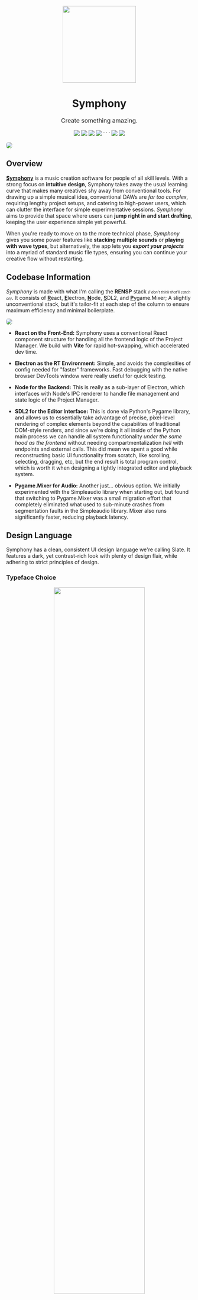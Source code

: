 <p align="center">
  <img src="https://www.dropbox.com/scl/fi/l0q1c2el848gt3wqeyvc2/SymphonyLogo.png?rlkey=rs2kxjanpmnpw3fywwqj3vj80&st=0ba0ujkq&raw=1" width="198" height="208">
  <h1 align='center'><b>Symphony</b></h1>
  <p style="font-size: 16px;" align='center'>Create something amazing.</p>
</p>


<p align="center">
<img src="https://img.shields.io/badge/React-blue?logo=React">
<img src="https://img.shields.io/badge/Node-darkgreen?logo=Node.js">
<img src="https://img.shields.io/badge/Python-navy?logo=Python">
<img src="https://img.shields.io/badge/Electron-gray?logo=Electron">  ˙ ˙ ˙  
<img src="https://img.shields.io/badge/Render-black?logo=Render">
<img src="https://img.shields.io/badge/Lucide-darkred?logo=Lucide">
</p>

<img src="https://www.dropbox.com/scl/fi/1cs50fias0t2lpy6cfnjw/READMEPIC1.png?rlkey=efavhqi1zc8oiclzh0mwjanyr&st=gaf7ggos&raw=1" style="border-radius: 5px;">

## Overview

**[Symphony](https://powerscore.vercel.app/)** is a music creation software for people of all skill levels. With a strong focus on **intuitive design**, Symphony takes away the usual learning curve that makes many creatives shy away from conventional tools. For drawing up a simple musical idea, conventional DAWs are *far too complex*, requiring lengthy project setups, and catering to high-power users, which can clutter the interface for simple experimentative sessions. *Symphony* aims to provide that space where users can **jump right in and start drafting**, keeping the user experience simple yet powerful.

When you're ready to move on to the more technical phase, *Symphony* gives you some power features like **stacking multiple sounds** or **playing with wave types**, but alternatively, the app lets you ***export your projects*** into a myriad of standard music file types, ensuring you can continue your creative flow without restarting.

## Codebase Information

*Symphony* is made with what I'm calling the **RENSP** stack <small><small>*(I don't think that'll catch on)*</small></small>. It consists of <u>**R**</u>eact, <u>**E**</u>lectron, <u>**N**</u>ode, <u>**S**</u>DL2, and <u>**P**</u>ygame.Mixer; A slightly unconventional stack, but it's tailor-fit at each step of the column to ensure maximum efficiency and minimal boilerplate.

<img src='https://www.dropbox.com/scl/fi/m7vp194gkiovxp7oydcbk/StackBreakdown.jpg?rlkey=628b5o9vmvycfaugiqdxvmaa9&st=95zmxofb&raw=1' style='border-radius:5px;'>

- **React on the Front-End:** Symphony uses a conventional React component structure for handling all the frontend logic of the Project Manager. We build with **Vite** for rapid hot-swapping, which accelerated dev time.

- **Electron as the RT Environment:** Simple, and avoids the complexities of config needed for "faster" frameworks. Fast debugging with the native browser DevTools window were really useful for quick testing.

- **Node for the Backend:** This is really as a sub-layer of Electron, which interfaces with Node's IPC renderer to handle file management and state logic of the Project Manager.

- **SDL2 for the Editor Interface:** This is done via Python's Pygame library, and allows us to essentially take advantage of precise, pixel-level rendering of complex elements beyond the capabilites of traditional DOM-style renders, and since we're doing it all inside of the Python main process we can handle all system functionality *under the same hood as the frontend* without needing compartmentalization *hell* with endpoints and external calls. This did mean we spent a good while reconstructing basic UI functionality from scratch, like scrolling, selecting, dragging, etc, but the end result is total program control, which is worth it when designing a tightly integrated editor and playback system.

- **Pygame.Mixer for Audio:** Another just... obvious option. We initially experimented with the Simpleaudio library when starting out, but found that switching to Pygame.Mixer was a small migration effort that completely eliminated what used to sub-minute crashes from segmentation faults in the Simpleaudio library. Mixer also runs significantly faster, reducing playback latency.

## Design Language

Symphony has a clean, consistent UI design language we're calling Slate. It features a dark, yet contrast-rich look with plenty of design flair, while adhering to strict principles of design.
### Typeface Choice

<p align='center'>
<img src='https://www.dropbox.com/scl/fi/yknqytf9lqdtr0olzhvsq/Font-Choice.jpg?rlkey=1ab5jugpax1nke7ro6ng4mrgs&st=yv2yi9vz&raw=1' width='70%'>
</p>

There are **two** major fonts used across Symphony: *Instrument Sans*, and *Inter*.

- ***Instrument Sans*** is recognizable by its slightly wide stance, smaller natural kerning, and low x-height. This makes it great for big titles, where legibility is not an issue. It also has a touch of character, with features like the tilted terminals visible in letters like the lowercase 't', without being too bold or divisive.

- ***Inter*** is characterized by its simplicity, sacrificing uniqueness for legibility. It's designed to be readable at even tiny sizes, with very high x-height and consistent minimum internal spacing to avoid clashing. As both the project manager and editor feature text at small sizes throughout, Inter was a clear choice.

### Button Design
Across the system, we have buttons that accomplish different tasks, from small, single-step actions that are stateless, to heavier tasks that advance UX flow in some way, all the way up to huge actions that move the program to a completely different state. To communicate each of these three abilities, we have a design language built into the buttons.

<p align='center'>
<img src='https://www.dropbox.com/scl/fi/ea1aptg9w9rw3bj1yk8qs/Button-Design.jpg?rlkey=oii350uwr275ausjorw1g3dml&st=6teh57aa&raw=1' width='100%'>
</p>

- **Standard Buttons** can be seen in the toolbar or in left and right panels. They are often stateless (but not always), and don't command user attention, as if all such buttons were bold, they would be fighting for attention.
- **Heavy Buttons** can be seen in modals, often reading "Next" or "Done" or "Delete". These perform big actions, including closing the modal itself, and need to distinguish themselves from the rest of the options on the modal.
- **Call-to-Action** is used in the "Open in Editor" button. This is a special button as it launches a whole separate window, and represents the program state changing. This button style is used incredibly sparingly (so far, only once) as it is very commanding of attention.

### Optical Sizing
A common example used to explain optical sizing is the [circles and squares example.](https://bjango.com/articles/opticaladjustments/) In *Symphony* (and many other softwares) a more common optical sizing problem is seen: large and small text. A common misconception is that all left or right-justified text should align to the same pixel -- however, this will lead to the smallest text feeling pushed further to the edge than the larger text, since more of its details are optically closer to the edge. We must shift smaller text away from the edge to keep them feeling optically aligned.

<p align='center'>
<img src='https://www.dropbox.com/scl/fi/4c6ilgee4j6ma57kponbc/Optical-Spacing.jpg?rlkey=0j8wzvw9xi1o7vxm0939laugp&st=d2h90bjj&raw=1' width='90%'>
</p>

As you can see in the above example, the red line is several pixels to the right of the blue line, however the text is **optically aligned;** without the lines pointing it out, the text actually appears more natural than if they were pixel-aligned. Additionally, the image shows the effect of optical kerning as well -- the percentage of letter widths that is proportional to the empty space *increases* as the text gets smaller. This keeps text feeling breathable at all sizes. In *Symphony*, this can be seen in the small letterforms in the toolbar, where wide kerning allows the text to remain readable even at < 9px.

### Directing Attention
Symphony has many *modals*. These are floating widgets that display task-sensitive information, and require the user's immediate attention. To direct the user's attention to the content of the modals, in a manner that does not clutter their view, we employ a subtle blur to everything else.
<p align='center'>
<img src='https://www.dropbox.com/scl/fi/iqx5688ge67nk7rtcjosl/Directing-Attention.jpg?rlkey=tk445ffzs6fm18znvr2yab1n8&st=1ftomejv&raw=1' width='70%'>
</p>

### Other Design Choices: Bold Size Effects, Intuitiveness
**Little known fact:** Bold text optically looks *smaller* than thin text. The reasons for this phenomenon are multilayered, but the primary reason is that your eyes see the size of text as the distance between the **centers** of parallel curves in the letterform, which, if the text gets bolder without getting taller, actually *decreases* in length. In some modals in *Symphony*, where simply bolding the text could make it appear slightly smaller and throwing off the visual hierarchy, we increased the size by around 1px to compensate. This effect is *incredibly subtle*, but it's more noticeable when it's *not* used.
<p align='center'>
<img src='https://www.dropbox.com/scl/fi/yef3ytl1u5malkg98e7o7/Boldness-on-Sizing.jpg?rlkey=57c3l260eaa5wbe20kmsiydev&st=p44tungh&raw=1' width='65%'>
</p>
On top of our extensive button design considerations, we also need to work practicality into design aesthetics. While plain text is great at describing the purpose of a button, practically it is impossible to give text to every button on the screen. In areas like the toolbar, we use icons instead. Here, we are trading initial affordance with better space usage. But to keep users from having to guess what buttons do, we employ hover tooltips on all icon-only buttons, and for any text fields where internal text is truncated for space. This ensures that all navigational information is accessible, even if not visible at once. <br><br/>
<p align='center'>
<img src='https://www.dropbox.com/scl/fi/3a7qy0d5lhugk1kkeyujq/Intuitiveness.jpg?rlkey=4gwbovn39g86qcdbk2b2oy3fw&st=zp5tqk9h&raw=1' width='55%'>
</p>

## *Footnote:* Technical Challenges & Future Considerations

*Symphony* is still under active development, but we can already identify some pain points in development and crutches that might hinder its widespread adoption, but these are things that we want to see crop up as they pan out, because, to be honest, I really don't know how big each one is until it's in the hands of testers. (I'm subtly urging you to download this and test it yourself \*wink wink\*)

- **Growing codebase:** Codebase management as a solo developer is definitely a major challenge. Pieces interact with each other across the entire platform, components calling other components from wildly different places -- I do believe that with this project, it was almost a must to keep my components and styles organized. Thus, the repo, while large, is well-fragmented into digestible pieces.

- **Monofile editor:** Initially a method to keep function call order consistent (and Z-layering easy) and essentially create a easy-to-access single file to handle the editor processes, has now become an absolutely gigantic "monofile" editor that is over 1,400 lines of code long. Making changes in this file is cumbersome, as it often involves injecting new code at precarious locations in the file. If I had the time, I would completely refactor the inner editor to adopt a similar component structure as the project manager, if not for the visuals then at least breaking up various tasks of the Editor into multiple files to avoid this "hunting".

- **Performance Limits:** While not imminent, the Editor, which runs on a realtime loop rather than an Event-based DOM, can put strain on lower-end PCs, since when in fullscreen, the app is pushing a lot of pixels manually. This is in part due to Python being a slower language but also a lack of optimization in the rendering process -- we have optimized a lot **WHAT** we are rendering (screenspace culling, hashmapping, object-oriented buttons) but not **HOW** we are rendering it (example: pausing screen updates when blurred focus, event-based UI updates, etc.).